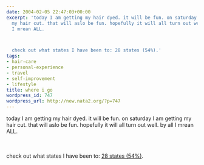 ```yaml
---
date: 2004-02-05 22:47:03+00:00
excerpt: 'today I am getting my hair dyed. it will be fun. on saturday I am getting
  my hair cut. that will aslo be fun. hopefully it will all turn out well. by all
  I mrean ALL.



  check out what states I have been to: 28 states (54%).'
tags:
- hair-care
- personal-experience
- travel
- self-improvement
- lifestyle
title: where i go
wordpress_id: 747
wordpress_url: http://new.nata2.org/?p=747
---
```


today I am getting my hair dyed. it will be fun. on saturday I am getting my hair cut. that will aslo be fun. hopefully it will all turn out well. by all I mrean ALL.

<br/><br/>
check out what states I have been to: <a href="http://dopeman.org/states.html">28 states (54%)</a>.
